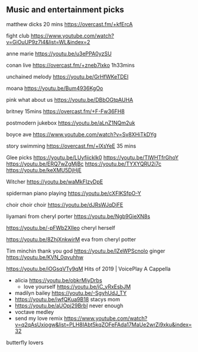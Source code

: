 ## Music and entertainment picks

matthew dicks 20 mins https://overcast.fm/+kfErcA

fight club https://www.youtube.com/watch?v=GiOuUP9z7l4&list=WL&index=2

anne marie https://youtu.be/u3ePPA0yzSU

conan live https://overcast.fm/+zneb7lxko 1h33mins

unchained melody https://youtu.be/GrHfWKeTDEI

moana https://youtu.be/Bum4936KgOo

pink what about us https://youtu.be/DBbOGtpAUHA

britney 15mins https://overcast.fm/+F-Fw36FH8

postmodern jukebox https://youtu.be/aLnZ1NQm2uk

boyce ave https://www.youtube.com/watch?v=Sv8XHiTkDYg

story swimming https://overcast.fm/+lXsYeE 35 mins

Glee picks https://youtu.be/LUyfiicklk0 https://youtu.be/TlWHTfrGhoY https://youtu.be/ERQ7wZgMjBc https://youtu.be/TYXYQRU2i7c https://youtu.be/keXMU5DjHjE

Witcher https://youtu.be/waMkFIzvDpE

spiderman  piano playing https://youtu.be/cXFlKSfpO-Y

choir choir choir https://youtu.be/dJRsWJqDjFE

liyamani from cheryl porter https://youtu.be/Ngb9GieXN8s 

https://youtu.be/-pFWb2XIleo cheryl herself

https://youtu.be/8ZhjXnkwirM eva from cheryl potter

Tim minchin thank you god https://youtu.be/IZeWPScnolo ginger https://youtu.be/KVN_0qvuhhw

https://youtu.be/iOGsqVTy9qM Hits of 2019 | VoicePlay A Cappella

- alicia https://youtu.be/obkrMiyDrbs
	- love yourself https://youtu.be/iC_yRxEsbJM
- madilyn bailey https://youtu.be/-SgyhUdJ_TY
- https://youtu.be/iwfQKua9B18 stacys mom
- https://youtu.be/aUOpj29BrbI never enough
- voctave medley
- send my love remix https://www.youtube.com/watch?v=q2qAsUxiogw&list=PLH8IAbt5kqZOFeFAda17MaUe2wrZi9xku&index=32

butterfly lovers